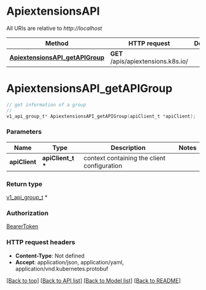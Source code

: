 # ApiextensionsAPI

All URIs are relative to *http://localhost*

Method | HTTP request | Description
------------- | ------------- | -------------
[**ApiextensionsAPI_getAPIGroup**](ApiextensionsAPI.md#ApiextensionsAPI_getAPIGroup) | **GET** /apis/apiextensions.k8s.io/ | 


# **ApiextensionsAPI_getAPIGroup**
```c
// get information of a group
//
v1_api_group_t* ApiextensionsAPI_getAPIGroup(apiClient_t *apiClient);
```

### Parameters
Name | Type | Description  | Notes
------------- | ------------- | ------------- | -------------
**apiClient** | **apiClient_t \*** | context containing the client configuration |

### Return type

[v1_api_group_t](v1_api_group.md) *


### Authorization

[BearerToken](../README.md#BearerToken)

### HTTP request headers

 - **Content-Type**: Not defined
 - **Accept**: application/json, application/yaml, application/vnd.kubernetes.protobuf

[[Back to top]](#) [[Back to API list]](../README.md#documentation-for-api-endpoints) [[Back to Model list]](../README.md#documentation-for-models) [[Back to README]](../README.md)

